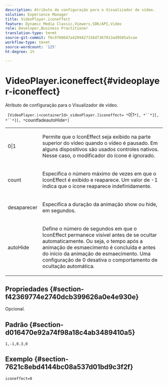 ```yaml
---
description: Atributo de configuração para o Visualizador de vídeo.
solution: Experience Manager
title: VideoPlayer.iconeffect
feature: Dynamic Media Classic,Viewers,SDK/API,Video
role: Developer,Business Practitioner
translation-type: tm+mt
source-git-commit: f6c97606d7a4209427316d7367013ad9585a5cae
workflow-type: tm+mt
source-wordcount: '125'
ht-degree: 1%

---
```



# VideoPlayer.iconeffect{#videoplayer-iconeffect}

Atributo de configuração para o Visualizador de vídeo.

` [VideoPlayer.|<containerId>_videoPlayer.]iconeffect= *`0|1`*[, *``*][, *``*][, *`countfadeautoHide`*]`

<table id="table_C616483932C2482CA9794DDD7313FD7C"> 
 <tbody> 
  <tr> 
   <td colname="col1"> <p> <span class="codeph"> <span class="varname"> 0|1</span> </span> </p> </td> 
   <td colname="col2"> <p> Permite que o IconEffect seja exibido na parte superior do vídeo quando o vídeo é pausado. Em alguns dispositivos são usados controles nativos. Nesse caso, o modificador do ícone <span class="codeph"></span> é ignorado. </p> </td> 
  </tr> 
  <tr> 
   <td colname="col1"> <p> <span class="codeph"> <span class="varname"> count</span> </span> </p> </td> 
   <td colname="col2"> <p> Especifica o número máximo de vezes em que o IconEffect é exibido e reaparece. Um valor de <span class="codeph"> -1</span> indica que o ícone reaparece indefinidamente. </p> </td> 
  </tr> 
  <tr> 
   <td colname="col1"> <p> <span class="codeph"> <span class="varname"> desaparecer</span> </span> </p> </td> 
   <td colname="col2"> <p> Especifica a duração da animação show ou hide, em segundos. </p> </td> 
  </tr> 
  <tr> 
   <td colname="col1"> <p> <span class="codeph"> <span class="varname"> autoHide</span> </span> </p> </td> 
   <td colname="col2"> <p> Define o número de segundos em que o IconEffect permanece visível antes de se ocultar automaticamente. Ou seja, o tempo após a animação de esmaecimento é concluída e antes do início da animação de esmaecimento. Uma configuração de <span class="codeph"> 0</span> desativa o comportamento de ocultação automática. </p> </td> 
  </tr> 
 </tbody> 
</table>

## Propriedades {#section-f42369774e2740dcb399626a0e4e930e}

Opcional.

## Padrão {#section-d016470e92a74f98a18c4ab3489410a5}

`1,-1,0.3,0`

## Exemplo {#section-7621c8ebd4144bc08a537d01bd9c3f2f}

```
iconeffect=0
```

